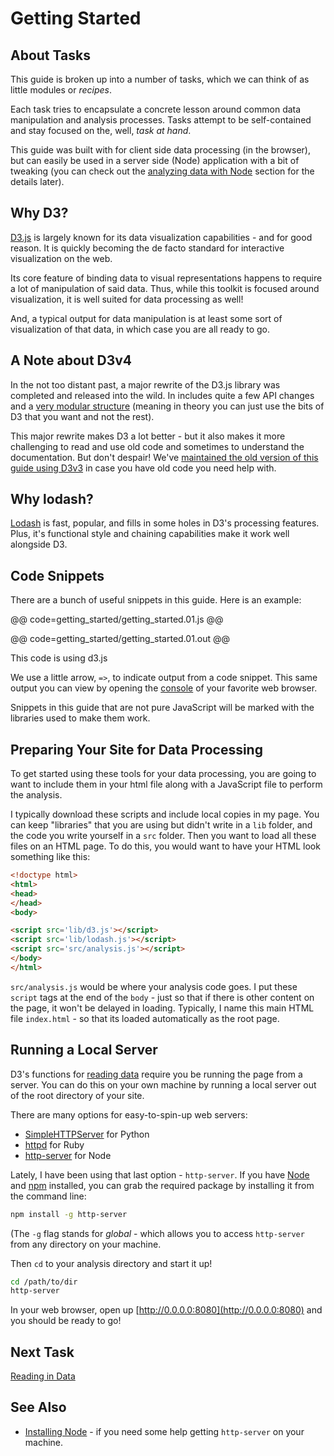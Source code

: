 # Getting Started

## About Tasks

This guide is broken up into a number of tasks, which we can think of as little modules or _recipes_.

Each task tries to encapsulate a concrete lesson around common data manipulation and analysis processes. Tasks attempt to be self-contained and stay focused on the, well, _task at hand_.

This guide was built with for client side data processing (in the browser), but can easily be used in a server side (Node) application with a bit of tweaking (you can check out the [analyzing data with Node](node.html) section for the details later).

## Why D3?

[D3.js](http://d3js.org/) is largely known for its data visualization capabilities - and for good reason. It is quickly becoming the de facto standard for interactive visualization on the web.

Its core feature of binding data to visual representations happens to require a lot of manipulation of said data. Thus, while this toolkit is focused around visualization, it is well suited for data processing as well!

And, a typical output for data manipulation is at least some sort of visualization of that data, in which case you are all ready to go.

## A Note about D3v4

In the not too distant past, a major rewrite of the D3.js library was completed and released into the wild. In includes quite a few API changes and a [very modular structure](https://github.com/d3) (meaning in theory you can just use the bits of D3 that you want and not the rest).

This major rewrite makes D3 a lot better - but it also makes it more challenging to read and use old code and sometimes to understand the documentation. But don't despair! We've [maintained the old version of this guide using D3v3](/v3/) in case you have old code you need help with. 

## Why lodash?

[Lodash](https://lodash.com) is fast, popular, and fills in some holes in D3's processing features. Plus, it's functional style and chaining capabilities make it work well alongside D3.

## Code Snippets

There are a bunch of useful snippets in this guide. Here is an example:

@@ code=getting_started/getting_started.01.js @@

@@ code=getting_started/getting_started.01.out @@

<div class="aside">This code is using d3.js</div>

We use a little arrow, `=>`, to indicate output from a code snippet. This same output you can view by opening the [console](https://developer.chrome.com/devtools/docs/console) of your favorite web browser.

Snippets in this guide that are not pure JavaScript will be marked with the libraries used to make them work.

## Preparing Your Site for Data Processing

To get started using these tools for your data processing, you are going to want to include them in your html file along with a JavaScript file to perform the analysis.

I typically download these scripts and include local copies in my page. You can keep "libraries" that you are using but didn't write in a `lib` folder, and the code you write yourself in a `src` folder. Then you want to load all these files on an HTML page. To do this, you would want to have your HTML look something like this:

```html
<!doctype html>
<html>
<head>
</head>
<body>

<script src='lib/d3.js'></script>
<script src='lib/lodash.js'></script>
<script src='src/analysis.js'></script>
</body>
</html>
```

`src/analysis.js` would be where your analysis code goes. I put these `script` tags at the end of the `body` - just so that if there is other content on the page, it won't be delayed in loading. Typically, I name this main HTML file `index.html` - so that its loaded automatically as the root page.

## Running a Local Server

D3's functions for [reading data](read_data.html) require you be running the page from a server. You can do this on your own machine by running a local server out of the root directory of your site.

There are many options for easy-to-spin-up web servers:

- [SimpleHTTPServer](http://www.pythonforbeginners.com/modules-in-python/how-to-use-simplehttpserver/) for Python
- [httpd](http://www.benjaminoakes.com/2013/09/13/ruby-simple-http-server-minimalist-rake/) for Ruby
- [http-server](https://github.com/nodeapps/http-server) for Node

Lately, I have been using that last option - `http-server`. If you have [Node](https://nodejs.org/en/) and [npm](https://www.npmjs.com/) installed, you can grab the required package by installing it from the command line:

```bash
npm install -g http-server
```

(The `-g` flag stands for _global_ - which allows you to access `http-server` from any directory on your machine.

Then `cd` to your analysis directory and start it up!

```bash
cd /path/to/dir
http-server
```

In your web browser, open up [http://0.0.0.0:8080](http://0.0.0.0:8080) and you should be ready to go!

## Next Task

[Reading in Data](read_data.html)

## See Also

- [Installing Node](http://howtonode.org/how-to-install-nodejs) - if you need some help getting `http-server` on your machine.
